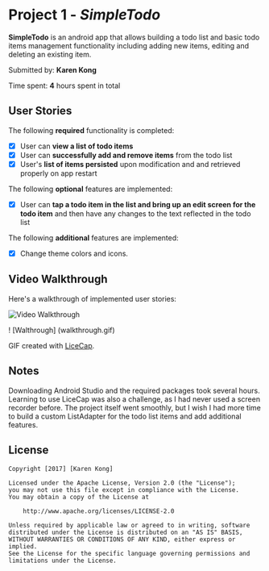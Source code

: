 # Project 1 - *SimpleTodo*

**SimpleTodo** is an android app that allows building a todo list and basic todo items management functionality including adding new items, editing and deleting an existing item.

Submitted by: **Karen Kong**

Time spent: **4** hours spent in total

## User Stories

The following **required** functionality is completed:

* [x] User can **view a list of todo items**
* [x] User can **successfully add and remove items** from the todo list
* [x] User's **list of items persisted** upon modification and and retrieved properly on app restart

The following **optional** features are implemented:

* [x] User can **tap a todo item in the list and bring up an edit screen for the todo item** and then have any changes to the text reflected in the todo list

The following **additional** features are implemented:

* [x] Change theme colors and icons.

## Video Walkthrough

Here's a walkthrough of implemented user stories:

<img src='https://github.com/kkong006/SimpleTodo/blob/master/Walkthrough.gif' title='Video Walkthrough' width='' alt='Video Walkthrough' />

! [Walthrough] (walkthrough.gif)

GIF created with [LiceCap](http://www.cockos.com/licecap/).

## Notes

Downloading Android Studio and the required packages took several hours. Learning to use LiceCap was also a challenge, as I had never used a screen recorder before. The project itself went smoothly, but I wish I had more time to build a custom ListAdapter for the todo list items and add additional features.

## License

    Copyright [2017] [Karen Kong]

    Licensed under the Apache License, Version 2.0 (the "License");
    you may not use this file except in compliance with the License.
    You may obtain a copy of the License at

        http://www.apache.org/licenses/LICENSE-2.0

    Unless required by applicable law or agreed to in writing, software
    distributed under the License is distributed on an "AS IS" BASIS,
    WITHOUT WARRANTIES OR CONDITIONS OF ANY KIND, either express or implied.
    See the License for the specific language governing permissions and
    limitations under the License.
